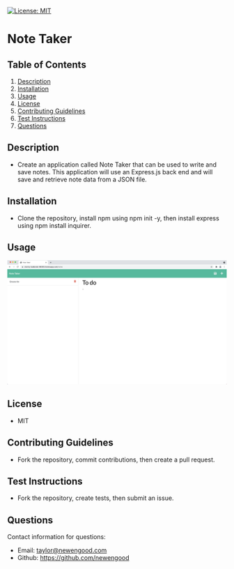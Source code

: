 [![License: MIT](https://img.shields.io/badge/License-MIT-yellow.svg)](https://opensource.org/licenses/MIT)
# Note Taker

## Table of Contents
  
1. [Description](#description)
2. [Installation](#installation)
3. [Usage](#usage)
4. [License](#license)
5. [Contributing Guidelines](#contributing-gåuidelines)
6. [Test Instructions](#test-instructions)
7. [Questions](#questions)
  
## Description

* Create an application called Note Taker that can be used to write and save notes. This application will use an Express.js back end and will save and retrieve note data from a JSON file.
  
## Installation

* Clone the repository, install npm using npm init -y, then install express using npm install inquirer.

## Usage

![usage](./assets/usage.png)

## License
  
* MIT
  
## Contributing Guidelines

* Fork the repository, commit contributions, then create a pull request.

## Test Instructions

* Fork the repository, create tests, then submit an issue. 
  
## Questions

Contact information for questions:

* Email: taylor@newengood.com
* Github: https://github.com/newengood
  
  